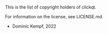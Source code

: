 This is the list of copyright holders of clickqt.

For information on the license, see LICENSE.md.

* Dominic Kempf, 2022
